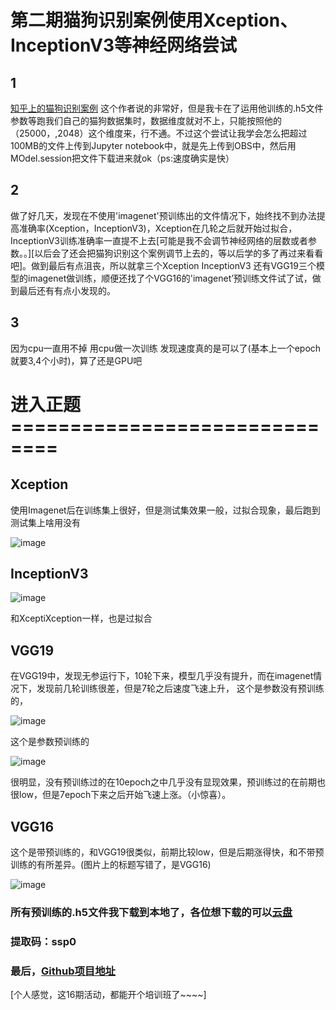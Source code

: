 # 第二期猫狗识别案例使用Xception、InceptionV3等神经网络尝试
## 1
[知乎上的猫狗识别案例](https://zhuanlan.zhihu.com/p/25978105) 这个作者说的非常好，但是我卡在了运用他训练的.h5文件参数等跑我们自己的猫狗数据集时，数据维度就对不上，只能按照他的（25000，,2048）这个维度来，行不通。不过这个尝试让我学会怎么把超过100MB的文件上传到Jupyter notebook中，就是先上传到OBS中，然后用MOdel.session把文件下载进来就ok（ps:速度确实是快）

## 2
做了好几天，发现在不使用'imagenet'预训练出的文件情况下，始终找不到办法提高准确率(Xception，InceptionV3)，Xception在几轮之后就开始过拟合，InceptionV3训练准确率一直提不上去[可能是我不会调节神经网络的层数或者参数。。][以后会了还会把猫狗识别这个案例调节上去的，等以后学的多了再过来看看吧]。做到最后有点沮丧，所以就拿三个Xception InceptionV3 还有VGG19三个模型的imagenet做训练，顺便还找了个VGG16的'imagenet’预训练文件试了试，做到最后还有有点小发现的。

## 3
因为cpu一直用不掉  用cpu做一次训练 发现速度真的是可以了(基本上一个epoch就要3,4个小时)，算了还是GPU吧


#  进入正题==============================
## Xception

使用Imagenet后在训练集上很好，但是测试集效果一般，过拟合现象，最后跑到测试集上啥用没有

![image](https://user-images.githubusercontent.com/50792908/67162047-0b7d1680-f393-11e9-909a-7764836fab21.png)

## InceptionV3
![image](https://user-images.githubusercontent.com/50792908/67162098-8e9e6c80-f393-11e9-9331-8d01ead2d2b9.png)

和XceptiXception一样，也是过拟合

## VGG19
在VGG19中，发现无参运行下，10轮下来，模型几乎没有提升，而在imagenet情况下，发现前几轮训练很差，但是7轮之后速度飞速上升，
这个是参数没有预训练的，

![image](https://user-images.githubusercontent.com/50792908/67162055-23549a80-f393-11e9-85d6-11fae57aba61.png)

这个是参数预训练的

![image](https://user-images.githubusercontent.com/50792908/67162065-35ced400-f393-11e9-9fad-0c0a4527983a.png)

很明显，没有预训练过的在10epoch之中几乎没有显现效果，预训练过的在前期也很low，但是7epoch下来之后开始飞速上涨。（小惊喜）。

## VGG16
这个是带预训练的，和VGG19很类似，前期比较low，但是后期涨得快，和不带预训练的有所差异。(图片上的标题写错了，是VGG16)

![image](https://user-images.githubusercontent.com/50792908/67162132-d0c7ae00-f393-11e9-8a2a-be2f586bbe75.png)

### 所有预训练的.h5文件我下载到本地了，各位想下载的可以[云盘](https://pan.baidu.com/s/1rcRwW46F2zYdpj9pj1CKnA&shfl=sharepset)
### 提取码：ssp0 

### 最后，[Github项目地址](https://github.com/JUSxuaxuan/cat_dog/blob/master/%E7%AC%AC%E4%BA%8C%E6%9C%9F%E6%89%A9%E5%B1%95%E7%8C%AB%E7%8B%97%E8%AF%86%E5%88%AB.ipynb)

[个人感觉，这16期活动，都能开个培训班了~~~~]

